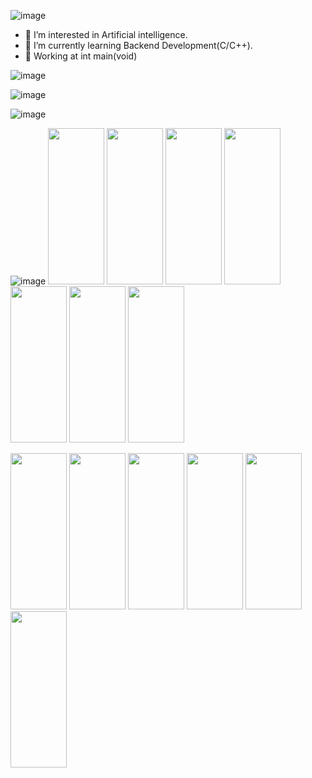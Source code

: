 ![image](https://user-images.githubusercontent.com/96158726/152914620-223c5fa5-6d75-45d1-9b64-35a6b9e83171.png)

- 👀 I’m interested in Artificial intelligence.
- 🌱 I’m currently learning Backend Development(C/C++).
- 🏬 Working at int main(void)

![image](https://user-images.githubusercontent.com/96158726/152921175-067b5936-08fc-4ba5-be67-7c8c167a1227.png)

![image](https://user-images.githubusercontent.com/96158726/152920469-d00b916f-60e6-46a1-9c60-bda4858599e8.png)

![image](https://user-images.githubusercontent.com/96158726/152920654-51b3e178-ee3e-490f-894b-b795268ee234.png)

![image](https://user-images.githubusercontent.com/96158726/152921674-167da391-ac5a-42b8-892c-b45edbc7f434.png)
<img src="https://cdn.jsdelivr.net/gh/devicons/devicon/icons/bash/bash-original.svg" width="90" height="250" />
<img src="https://cdn.jsdelivr.net/gh/devicons/devicon/icons/gcc/gcc-original.svg" width="90" height="250"/>
<img src="https://cdn.jsdelivr.net/gh/devicons/devicon/icons/git/git-original.svg" width="90" height="250"/>
<img src="https://cdn.jsdelivr.net/gh/devicons/devicon/icons/linux/linux-original.svg" width="90" height="250" />
<img src="https://cdn.jsdelivr.net/gh/devicons/devicon/icons/markdown/markdown-original.svg" width="90" height="250" />
<img src="https://cdn.jsdelivr.net/gh/devicons/devicon/icons/vscode/vscode-original.svg" width="90" height="250" />
<img src="https://cdn.jsdelivr.net/gh/devicons/devicon/icons/vim/vim-original.svg" width="90" height="250" />

<img src="https://cdn.jsdelivr.net/gh/devicons/devicon/icons/c/c-original.svg" width="90" height="250" />
<img src="https://cdn.jsdelivr.net/gh/devicons/devicon/icons/cplusplus/cplusplus-original.svg" width="90" height="250"/>
<img src="https://cdn.jsdelivr.net/gh/devicons/devicon/icons/python/python-original.svg" width="90" height="250" />

<img src="https://cdn.jsdelivr.net/gh/devicons/devicon/icons/google/google-original.svg" width="90" height="250"/>
<img src="https://cdn.jsdelivr.net/gh/devicons/devicon/icons/figma/figma-original.svg" width="90" height="250" />
<img src="https://cdn.jsdelivr.net/gh/devicons/devicon/icons/canva/canva-original.svg" width="90" height="250" />
